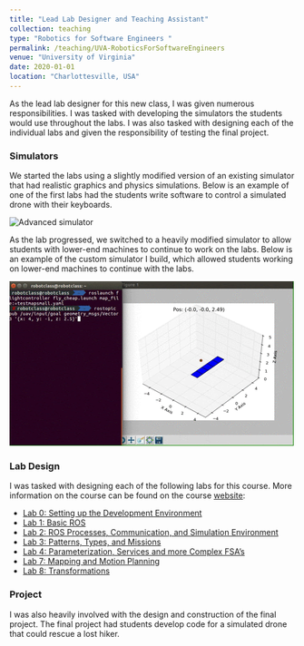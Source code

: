 ```yaml
---
title: "Lead Lab Designer and Teaching Assistant"
collection: teaching
type: "Robotics for Software Engineers "
permalink: /teaching/UVA-RoboticsForSoftwareEngineers
venue: "University of Virginia"
date: 2020-01-01
location: "Charlottesville, USA"
---
```


As the lead lab designer for this new class, I was given numerous responsibilities. I was tasked with developing the simulators the students would use throughout the labs. I was also tasked with designing each of the individual labs and given the responsibility of testing the final project.

### Simulators

We started the labs using a slightly modified version of an existing simulator that had realistic graphics and physics simulations.  Below is an example of one of the first labs had the students write software to control a simulated drone with their keyboards.

![Advanced simulator](../images/teaching/existingsimulator.gif?style=centerme)

As the lab progressed, we switched to a heavily modified simulator to allow students with lower-end machines to continue to work on the labs. Below is an example of the custom simulator I build, which allowed students working on lower-end machines to continue with the labs.

![Basic simulator](../images/teaching/customsimulator.gif?style=centerme)

### Lab Design

I was tasked with designing each of the following labs for this course. More information on the course can be found on the course [website](https://sites.google.com/view/rsecs4501-spring2020/home):

* [Lab 0: Setting up the Development Environment](https://sites.google.com/view/rsecs4501-spring2020/home/lab-0)
* [Lab 1: Basic ROS](https://sites.google.com/view/rsecs4501-spring2020/home/lab-1)
* [Lab 2: ROS Processes, Communication, and Simulation Environment](https://sites.google.com/view/rsecs4501-spring2020/home/lab-2)
* [Lab 3: Patterns, Types, and Missions](https://sites.google.com/view/rsecs4501-spring2020/home/lab-3)
* [Lab 4: Parameterization, Services and more Complex FSA’s](https://sites.google.com/view/rsecs4501-spring2020/home/lab-4)
* [Lab 7: Mapping and Motion Planning](https://sites.google.com/view/rsecs4501-spring2020/home/lab-7)
* [Lab 8: Transformations](https://sites.google.com/view/rsecs4501-spring2020/home/lab-8)

### Project

I was also heavily involved with the design and construction of the final project. The final project had students develop code for a simulated drone that could rescue a lost hiker.